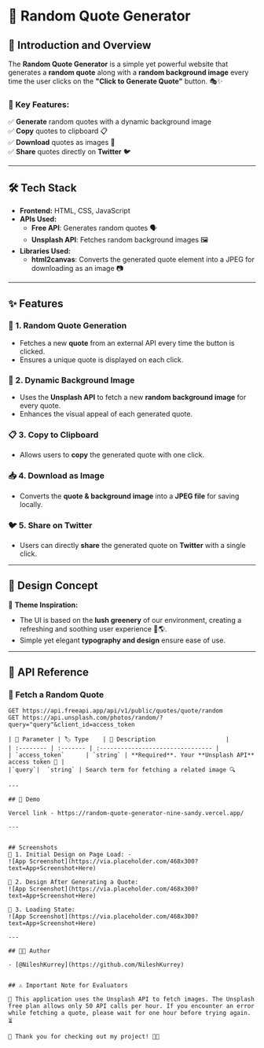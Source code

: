 # 🌟 Random Quote Generator  

## 📝 Introduction and Overview  

The **Random Quote Generator** is a simple yet powerful website that generates a **random quote** along with a **random background image** every time the user clicks on the **"Click to Generate Quote"** button. 🎭✨  

### 🎯 Key Features:  
✅ **Generate** random quotes with a dynamic background image  
✅ **Copy** quotes to clipboard 📋  
✅ **Download** quotes as images 📸  
✅ **Share** quotes directly on **Twitter** 🐦  

---

## 🛠️ Tech Stack  

- **Frontend:** HTML, CSS, JavaScript  
- **APIs Used:**  
  - **Free API**: Generates random quotes 🗣️  
  - **Unsplash API**: Fetches random background images 🖼️  
- **Libraries Used:**  
  - **html2canvas**: Converts the generated quote element into a JPEG for downloading as an image 📷  

---

## ✨ Features  

### 📜 1. Random Quote Generation  
- Fetches a new **quote** from an external API every time the button is clicked.  
- Ensures a unique quote is displayed on each click.  

### 🎨 2. Dynamic Background Image  
- Uses the **Unsplash API** to fetch a new **random background image** for every quote.  
- Enhances the visual appeal of each generated quote.  

### 📋 3. Copy to Clipboard  
- Allows users to **copy** the generated quote with one click.  

### 📥 4. Download as Image  
- Converts the **quote & background image** into a **JPEG file** for saving locally.  

### 🐦 5. Share on Twitter  
- Users can directly **share** the generated quote on **Twitter** with a single click.  

---

## 🎨 Design Concept  

🌿 **Theme Inspiration:**  
- The UI is based on the **lush greenery** of our environment, creating a refreshing and soothing user experience 🍃🌎.  
- Simple yet elegant **typography and design** ensure ease of use.  

---

## 🔗 API Reference  

### 📜 Fetch a Random Quote  

```http
GET https://api.freeapi.app/api/v1/public/quotes/quote/random
GET https://api.unsplash.com/photos/random/?query="query"&client_id=access_token

| 🔑 Parameter | 🏷️ Type    | 📖 Description                    |
| :-------- | :------- | :-------------------------------- |
| `access_token`      | `string` | **Required**. Your **Unsplash API** access token 🔑 |
|`query`|  `string` | Search term for fetching a related image 🔍

---

## 🎥 Demo

Vercel link - https://random-quote-generator-nine-sandy.vercel.app/

---


## Screenshots
📌 1. Initial Design on Page Load: -
![App Screenshot](https://via.placeholder.com/468x300?text=App+Screenshot+Here)

📌 2. Design After Generating a Quote:
![App Screenshot](https://via.placeholder.com/468x300?text=App+Screenshot+Here)

📌 3. Loading State:
![App Screenshot](https://via.placeholder.com/468x300?text=App+Screenshot+Here)

--- 

## 👨‍💻 Author

- [@NileshKurrey](https://github.com/NileshKurrey)


## ⚠️ Important Note for Evaluators

🚀 This application uses the Unsplash API to fetch images. The Unsplash free plan allows only 50 API calls per hour. If you encounter an error while fetching a quote, please wait for one hour before trying again. ⏳

📢 Thank you for checking out my project! 💙✨
